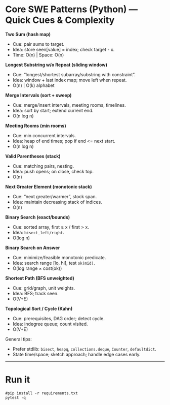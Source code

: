 # Core SWE Patterns (Python) — Quick Cues & Complexity

**Two Sum (hash map)**
- Cue: pair sums to target.
- Idea: store seen[value] = index; check target - x.
- Time: O(n) | Space: O(n)

**Longest Substring w/o Repeat (sliding window)**
- Cue: “longest/shortest subarray/substring with constraint”.
- Idea: window + last index map; move left when repeat.
- O(n) | O(k) alphabet

**Merge Intervals (sort + sweep)**
- Cue: merge/insert intervals, meeting rooms, timelines.
- Idea: sort by start; extend current end.
- O(n log n)

**Meeting Rooms (min rooms)**
- Cue: min concurrent intervals.
- Idea: heap of end times; pop if end <= next start.
- O(n log n)

**Valid Parentheses (stack)**
- Cue: matching pairs, nesting.
- Idea: push opens; on close, check top.
- O(n)

**Next Greater Element (monotonic stack)**
- Cue: “next greater/warmer”, stock span.
- Idea: maintain decreasing stack of indices.
- O(n)

**Binary Search (exact/bounds)**
- Cue: sorted array, first ≥ x / first > x.
- Idea: `bisect_left/right`.
- O(log n)

**Binary Search on Answer**
- Cue: minimize/feasible monotonic predicate.
- Idea: search range [lo, hi], test `ok(mid)`.
- O(log range × cost(ok))

**Shortest Path (BFS unweighted)**
- Cue: grid/graph, unit weights.
- Idea: BFS; track seen.
- O(V+E)

**Topological Sort / Cycle (Kahn)**
- Cue: prerequisites, DAG order; detect cycle.
- Idea: indegree queue; count visited.
- O(V+E)

General tips:
- Prefer stdlib: `bisect`, `heapq`, `collections.deque`, `Counter`, `defaultdict`.
- State time/space; sketch approach; handle edge cases early.

---

# Run it

```shell
#pip install -r requirements.txt
pytest -q
```

